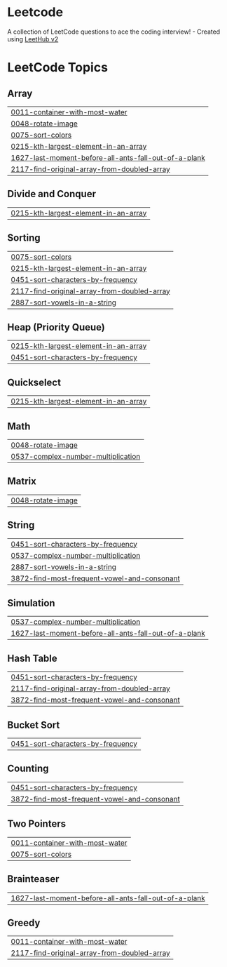 # Leetcode
A collection of LeetCode questions to ace the coding interview! - Created using [LeetHub v2](https://github.com/arunbhardwaj/LeetHub-2.0)

<!---LeetCode Topics Start-->
# LeetCode Topics
## Array
|  |
| ------- |
| [0011-container-with-most-water](https://github.com/SRINIJA-PULLIPUDI/Leetcode/tree/master/0011-container-with-most-water) |
| [0048-rotate-image](https://github.com/SRINIJA-PULLIPUDI/Leetcode/tree/master/0048-rotate-image) |
| [0075-sort-colors](https://github.com/SRINIJA-PULLIPUDI/Leetcode/tree/master/0075-sort-colors) |
| [0215-kth-largest-element-in-an-array](https://github.com/SRINIJA-PULLIPUDI/Leetcode/tree/master/0215-kth-largest-element-in-an-array) |
| [1627-last-moment-before-all-ants-fall-out-of-a-plank](https://github.com/SRINIJA-PULLIPUDI/Leetcode/tree/master/1627-last-moment-before-all-ants-fall-out-of-a-plank) |
| [2117-find-original-array-from-doubled-array](https://github.com/SRINIJA-PULLIPUDI/Leetcode/tree/master/2117-find-original-array-from-doubled-array) |
## Divide and Conquer
|  |
| ------- |
| [0215-kth-largest-element-in-an-array](https://github.com/SRINIJA-PULLIPUDI/Leetcode/tree/master/0215-kth-largest-element-in-an-array) |
## Sorting
|  |
| ------- |
| [0075-sort-colors](https://github.com/SRINIJA-PULLIPUDI/Leetcode/tree/master/0075-sort-colors) |
| [0215-kth-largest-element-in-an-array](https://github.com/SRINIJA-PULLIPUDI/Leetcode/tree/master/0215-kth-largest-element-in-an-array) |
| [0451-sort-characters-by-frequency](https://github.com/SRINIJA-PULLIPUDI/Leetcode/tree/master/0451-sort-characters-by-frequency) |
| [2117-find-original-array-from-doubled-array](https://github.com/SRINIJA-PULLIPUDI/Leetcode/tree/master/2117-find-original-array-from-doubled-array) |
| [2887-sort-vowels-in-a-string](https://github.com/SRINIJA-PULLIPUDI/Leetcode/tree/master/2887-sort-vowels-in-a-string) |
## Heap (Priority Queue)
|  |
| ------- |
| [0215-kth-largest-element-in-an-array](https://github.com/SRINIJA-PULLIPUDI/Leetcode/tree/master/0215-kth-largest-element-in-an-array) |
| [0451-sort-characters-by-frequency](https://github.com/SRINIJA-PULLIPUDI/Leetcode/tree/master/0451-sort-characters-by-frequency) |
## Quickselect
|  |
| ------- |
| [0215-kth-largest-element-in-an-array](https://github.com/SRINIJA-PULLIPUDI/Leetcode/tree/master/0215-kth-largest-element-in-an-array) |
## Math
|  |
| ------- |
| [0048-rotate-image](https://github.com/SRINIJA-PULLIPUDI/Leetcode/tree/master/0048-rotate-image) |
| [0537-complex-number-multiplication](https://github.com/SRINIJA-PULLIPUDI/Leetcode/tree/master/0537-complex-number-multiplication) |
## Matrix
|  |
| ------- |
| [0048-rotate-image](https://github.com/SRINIJA-PULLIPUDI/Leetcode/tree/master/0048-rotate-image) |
## String
|  |
| ------- |
| [0451-sort-characters-by-frequency](https://github.com/SRINIJA-PULLIPUDI/Leetcode/tree/master/0451-sort-characters-by-frequency) |
| [0537-complex-number-multiplication](https://github.com/SRINIJA-PULLIPUDI/Leetcode/tree/master/0537-complex-number-multiplication) |
| [2887-sort-vowels-in-a-string](https://github.com/SRINIJA-PULLIPUDI/Leetcode/tree/master/2887-sort-vowels-in-a-string) |
| [3872-find-most-frequent-vowel-and-consonant](https://github.com/SRINIJA-PULLIPUDI/Leetcode/tree/master/3872-find-most-frequent-vowel-and-consonant) |
## Simulation
|  |
| ------- |
| [0537-complex-number-multiplication](https://github.com/SRINIJA-PULLIPUDI/Leetcode/tree/master/0537-complex-number-multiplication) |
| [1627-last-moment-before-all-ants-fall-out-of-a-plank](https://github.com/SRINIJA-PULLIPUDI/Leetcode/tree/master/1627-last-moment-before-all-ants-fall-out-of-a-plank) |
## Hash Table
|  |
| ------- |
| [0451-sort-characters-by-frequency](https://github.com/SRINIJA-PULLIPUDI/Leetcode/tree/master/0451-sort-characters-by-frequency) |
| [2117-find-original-array-from-doubled-array](https://github.com/SRINIJA-PULLIPUDI/Leetcode/tree/master/2117-find-original-array-from-doubled-array) |
| [3872-find-most-frequent-vowel-and-consonant](https://github.com/SRINIJA-PULLIPUDI/Leetcode/tree/master/3872-find-most-frequent-vowel-and-consonant) |
## Bucket Sort
|  |
| ------- |
| [0451-sort-characters-by-frequency](https://github.com/SRINIJA-PULLIPUDI/Leetcode/tree/master/0451-sort-characters-by-frequency) |
## Counting
|  |
| ------- |
| [0451-sort-characters-by-frequency](https://github.com/SRINIJA-PULLIPUDI/Leetcode/tree/master/0451-sort-characters-by-frequency) |
| [3872-find-most-frequent-vowel-and-consonant](https://github.com/SRINIJA-PULLIPUDI/Leetcode/tree/master/3872-find-most-frequent-vowel-and-consonant) |
## Two Pointers
|  |
| ------- |
| [0011-container-with-most-water](https://github.com/SRINIJA-PULLIPUDI/Leetcode/tree/master/0011-container-with-most-water) |
| [0075-sort-colors](https://github.com/SRINIJA-PULLIPUDI/Leetcode/tree/master/0075-sort-colors) |
## Brainteaser
|  |
| ------- |
| [1627-last-moment-before-all-ants-fall-out-of-a-plank](https://github.com/SRINIJA-PULLIPUDI/Leetcode/tree/master/1627-last-moment-before-all-ants-fall-out-of-a-plank) |
## Greedy
|  |
| ------- |
| [0011-container-with-most-water](https://github.com/SRINIJA-PULLIPUDI/Leetcode/tree/master/0011-container-with-most-water) |
| [2117-find-original-array-from-doubled-array](https://github.com/SRINIJA-PULLIPUDI/Leetcode/tree/master/2117-find-original-array-from-doubled-array) |
<!---LeetCode Topics End-->
